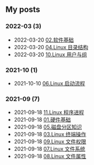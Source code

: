 ## My posts  
### **2022-03** (3)  
- 2022-03-20 [02.软件基础](https://blog.x2b.net/2759544459/)  
- 2022-03-20 [04.Linux 目录结构](https://blog.x2b.net/4087499240/)  
- 2022-03-20 [10.Linux 用户与组](https://blog.x2b.net/2592592171/)  
  
  
### **2021-10** (1)  
- 2021-10-10 [06.Linux 启动流程](https://blog.x2b.net/3373647732/)  
  
  
### **2021-09** (7)  
- 2021-09-18 [11.Linux 程序进程](https://blog.x2b.net/1/)  
- 2021-09-18 [01.硬件基础](https://blog.x2b.net/3847559470/)  
- 2021-09-18 [05.磁盘分区知识](https://blog.x2b.net/3200821655/)  
- 2021-09-18 [03.Linux 终端操作](https://blog.x2b.net/1784829336/)  
- 2021-09-18 [09.Linux 文件权限](https://blog.x2b.net/46662635/)  
- 2021-09-18 [07.Linux 文件系统](https://blog.x2b.net/2794564793/)  
- 2021-09-18 [08.Linux 文件属性](https://blog.x2b.net/1872252014/)  
  
